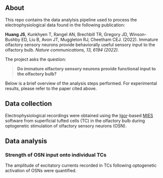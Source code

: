 ## About
This repo contains the data analylsis pipeline used to process the electrophysiological data found in the following publication:

**Huang JS**, Kunkhyen T, Rangel AN, Brechbill TR, Gregory JD, 
    Winson-Bushby ED, Liu B, Avon JT, Muggleton RJ,
    Cheetham CEJ. (2022). Immature olfactory sensory neurons provide behaviorally useful sensory input to the
    olfactory bulb. *Nature communications, 13, 6194 (2022).*

The project asks the question:
> **Do immature olfactory sensory neurons provide functional input to the olfactory bulb?**

Below is a brief overview of the analysis steps performed. For experimental results, please refer to the paper cited above.

## Data collection
Electrophysiological recordings were obtained using the [Igor](https://www.wavemetrics.com/)-based [MIES](https://github.com/AllenInstitute/MIES) software from superficial tufted cells (TC) in the olfactory bulb during optogenetic stimulation of olfactory sensory neurons (OSN).

## Data analysis

### Strength of OSN input onto individual TCs
The amplitude of excitatory currents recorded in TCs following optogenetic activation of OSNs were quantified.



